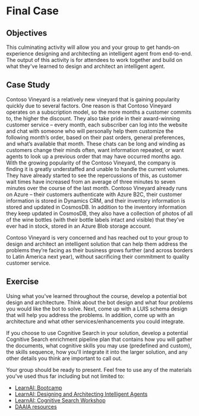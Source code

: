 # Final Case


## Objectives

This culminating activity will allow you and your group to get hands-on experience designing and architecting an intelligent agent from end-to-end. The output of this activity is for attendees to work together and build on what they've learned to design and architect an intelligent agent.  
## Case Study

Contoso Vineyard is a relatively new vineyard that is gaining popularity quickly due to several factors. One reason is that Contoso Vineyard operates on a subscription model, so the more months a customer commits to, the higher the discount. They also take pride in their award-winning customer service – every month, each subscriber can log into the website and chat with someone who will personally help them customize the following month’s order, based on their past orders, general preferences, and what’s available that month. These chats can be long and winding as customers change their minds often, want information repeated, or want agents to look up a previous order that may have occurred months ago. With the growing popularity of the Contoso Vineyard, the company is finding it is greatly understaffed and unable to handle the current volumes. They have already started to see the repercussions of this, as customer wait times have increased from an average of three minutes to seven minutes over the course of the last month. Contoso Vineyard already runs on Azure – their customers authenticate with Azure B2C, their customer information is stored in Dynamics CRM, and their inventory information is stored and updated in CosmosDB. In addition to the inventory information they keep updated in CosmosDB, they also have a collection of photos of all of the wine bottles (with their bottle labels intact and visible) that they've ever had in stock, stored in an Azure Blob storage account.
 
Contoso Vineyard is very concerned and has reached out to your group to design and architect an intelligent solution that can help them address the problems they’re facing as their business grows further (and across borders to Latin America next year), without sacrificing their commitment to quality customer service.



## Exercise

Using what you've learned throughout the course, develop a potential bot design and architecture. Think about the bot design and what four problems you would like the bot to solve. Next, come up with a LUIS schema design that will help you address the problems. In addition, come up with an architecture and what other services/enhancements you could integrate.  

If you choose to use Cognitive Search in your solution, develop a potential Cognitive Search enrichment pipeline plan that contains how you will gather the documents, what cognitive skills you may use (predefined and custom), the skills sequence, how you'll integrate it into the larger solution, and any other details you think are important to call out.  

Your group should be ready to present. Feel free to use any of the materials you've used thus far including but not limited to:
- [LearnAI: Bootcamp]()
- [LearnAI: Designing and Architecting Intelligent Agents]()
- [LearnAI: Cognitive Search Workshop]()
- [DAAIA resources](https://github.com/Azure/LearnAI-DesigningandArchitectingIntelligentAgents/tree/master/resources)

